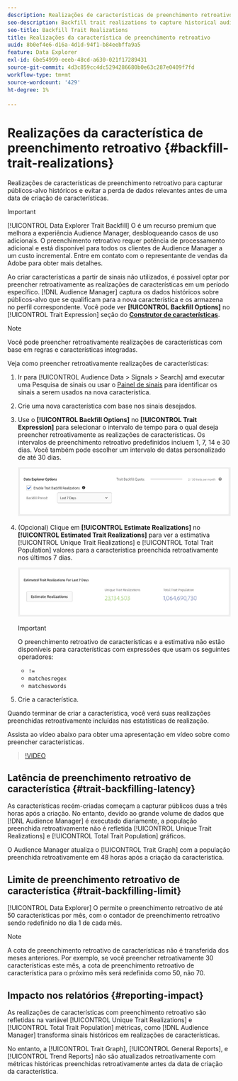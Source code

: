 ```yaml
---
description: Realizações de características de preenchimento retroativo para capturar públicos-alvo históricos e evitar a perda de dados relevantes antes de uma data de criação de características.
seo-description: Backfill trait realizations to capture historical audiences and avoid loss of relevant data prior to a trait creation date.
seo-title: Backfill Trait Realizations
title: Realizações da característica de preenchimento retroativo
uuid: 8b0ef4e6-d16a-4d1d-94f1-b84eebffa9a5
feature: Data Explorer
exl-id: 6be54999-eeeb-48cd-a630-021f17289431
source-git-commit: 4d3c859cc4dc5294286680b0e63c287e0409f7fd
workflow-type: tm+mt
source-wordcount: '429'
ht-degree: 1%

---
```


# Realizações da característica de preenchimento retroativo {#backfill-trait-realizations}

Realizações de características de preenchimento retroativo para capturar públicos-alvo históricos e evitar a perda de dados relevantes antes de uma data de criação de características.

>[!IMPORTANT]
>
>[!UICONTROL Data Explorer Trait Backfill] O é um recurso premium que melhora a experiência Audience Manager, desbloqueando casos de uso adicionais. O preenchimento retroativo requer potência de processamento adicional e está disponível para todos os clientes de Audience Manager a um custo incremental. Entre em contato com o representante de vendas da Adobe para obter mais detalhes.

Ao criar características a partir de sinais não utilizados, é possível optar por preencher retroativamente as realizações de características em um período específico. [!DNL Audience Manager] captura os dados históricos sobre públicos-alvo que se qualificam para a nova característica e os armazena no perfil correspondente. Você pode ver **[!UICONTROL Backfill Options]** no [!UICONTROL Trait Expression] seção do **[Construtor de características](../../features/traits/about-trait-builder.md)**.

>[!NOTE]
>
>Você pode preencher retroativamente realizações de características com base em regras e características integradas.

Veja como preencher retroativamente realizações de características:

1. Ir para [!UICONTROL Audience Data > Signals > Search] amd executar uma Pesquisa de sinais ou usar o [Painel de sinais](../../features/data-explorer/data-explorer-signals-dashboard.md) para identificar os sinais a serem usados na nova característica.
1. Crie uma nova característica com base nos sinais desejados.
1. Use o **[!UICONTROL Backfill Options]** no **[!UICONTROL Trait Expression]** para selecionar o intervalo de tempo para o qual deseja preencher retroativamente as realizações de características. Os intervalos de preenchimento retroativo predefinidos incluem 1, 7, 14 e 30 dias. Você também pode escolher um intervalo de datas personalizado de até 30 dias.

   ![preenchimento retroativo de característica](assets/signals-trait-backfill.png)

1. (Opcional) Clique em **[!UICONTROL Estimate Realizations]** no **[!UICONTROL Estimated Trait Realizations]** para ver a estimativa [!UICONTROL Unique Trait Realizations] e [!UICONTROL Total Trait Population] valores para a característica preenchida retroativamente nos últimos 7 dias.

   ![estimativa-característica-realizações](assets/estimate-trait-realizations.png)

   >[!IMPORTANT]
   >
   >O preenchimento retroativo de características e a estimativa não estão disponíveis para características com expressões que usam os seguintes operadores:
   >    * `!=`
   >    * `matchesregex`
   >    * `matcheswords`

1. Crie a característica.

Quando terminar de criar a característica, você verá suas realizações preenchidas retroativamente incluídas nas estatísticas de realização.

Assista ao vídeo abaixo para obter uma apresentação em vídeo sobre como preencher características.

>[!VIDEO](https://video.tv.adobe.com/v/25169/)

## Latência de preenchimento retroativo de característica {#trait-backfilling-latency}

As características recém-criadas começam a capturar públicos duas a três horas após a criação. No entanto, devido ao grande volume de dados que [!DNL Audience Manager] é executado diariamente, a população preenchida retroativamente não é refletida [!UICONTROL Unique Trait Realizations] e [!UICONTROL Total Trait Population] gráficos.

O Audience Manager atualiza o [!UICONTROL Trait Graph] com a população preenchida retroativamente em 48 horas após a criação da característica.

## Limite de preenchimento retroativo de característica {#trait-backfilling-limit}

[!UICONTROL Data Explorer] O permite o preenchimento retroativo de até 50 características por mês, com o contador de preenchimento retroativo sendo redefinido no dia 1 de cada mês.

>[!NOTE]
>
>A cota de preenchimento retroativo de características não é transferida dos meses anteriores. Por exemplo, se você preencher retroativamente 30 características este mês, a cota de preenchimento retroativo de característica para o próximo mês será redefinida como 50, não 70.

## Impacto nos relatórios {#reporting-impact}

As realizações de características com preenchimento retroativo são refletidas na variável [!UICONTROL Unique Trait Realizations] e [!UICONTROL Total Trait Population] métricas, como [!DNL Audience Manager] transforma sinais históricos em realizações de características.

No entanto, a [!UICONTROL Trait Graph], [!UICONTROL General Reports], e [!UICONTROL Trend Reports] não são atualizados retroativamente com métricas históricas preenchidas retroativamente antes da data de criação da característica.
